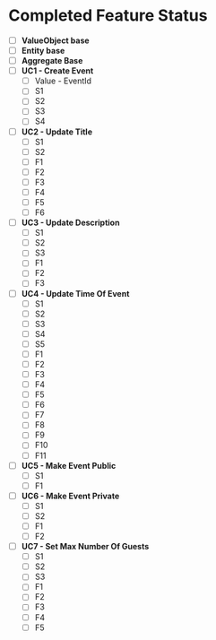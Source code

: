 # Completed Feature Status

* [ ] **ValueObject base**
* [ ] **Entity base**
* [ ] **Aggregate Base**
* [ ] **UC1 - Create Event**
  * [ ] Value - EventId
  * [ ] S1
  * [ ] S2
  * [ ] S3
  * [ ] S4
* [ ] **UC2 - Update Title**
  * [ ] S1
  * [ ] S2
  * [ ] F1
  * [ ] F2
  * [ ] F3
  * [ ] F4
  * [ ] F5
  * [ ] F6
* [ ] **UC3 - Update Description**
  * [ ] S1
  * [ ] S2
  * [ ] S3
  * [ ] F1
  * [ ] F2
  * [ ] F3
* [ ] **UC4 - Update Time Of Event**
  * [ ] S1
  * [ ] S2
  * [ ] S3
  * [ ] S4
  * [ ] S5
  * [ ] F1
  * [ ] F2
  * [ ] F3
  * [ ] F4
  * [ ] F5
  * [ ] F6
  * [ ] F7
  * [ ] F8
  * [ ] F9
  * [ ] F10
  * [ ] F11
* [ ] **UC5 - Make Event Public**
  * [ ] S1
  * [ ] F1
* [ ] **UC6 - Make Event Private**
  * [ ] S1
  * [ ] S2
  * [ ] F1
  * [ ] F2
* [ ] **UC7 - Set Max Number Of Guests**
  * [ ] S1
  * [ ] S2
  * [ ] S3
  * [ ] F1
  * [ ] F2
  * [ ] F3
  * [ ] F4
  * [ ] F5